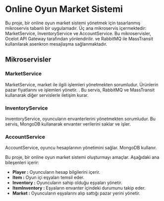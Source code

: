 # Online Oyun Market Sistemi

Bu proje, bir online oyun market sistemi yönetmek için tasarlanmış mikroservis tabanlı bir uygulamadır.
Üç ana mikroservis içermektedir: MarketService, InventoryService ve AccountService. Bu mikroservisler, Ocelot API Gateway tarafından yönlendirilir. ve RabbitMQ ile MassTransit kullanılarak asenkron mesajlaşma sağlanmaktadır.

## Mikroservisler

### MarketService
MarketService, market ile ilgili işlemleri yönetmekten sorumludur. Ürünlerin pazar fiyatlarını ve işlemleri yönetir. . Bu servis, RabbitMQ ve MassTransit kullanarak diğer servislerle iletişim kurar.

### InventoryService
InventoryService, oyuncuların envanterlerini yönetmekten sorumludur. Bu servis, MongoDB kullanarak envanter verilerini saklar ve işler.

### AccountService
AccountService, oyuncu hesaplarının yönetimini sağlar. MongoDB kullanır.


Bu proje, bir online oyun market sistemi oluşturmayı amaçlar. Aşağıdaki ana bileşenleri içerir:

- **Player :** Oyuncuların hesap bilgilerini içerir.
- **Item :** Oyun içi eşyaları temsil eder.
- **Inventory :** Oyuncuların sahip olduğu eşyaları yönetir.
- **ItemInventory :** Eşyaların envanter içindeki durumunu takip eder.
- **Market :** Oyuncuların eşyalarını alıp sattığı pazar yerini yönetir.

